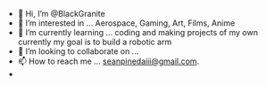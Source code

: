 - 👋 Hi, I’m @BlackGranite
- 👀 I’m interested in ... Aerospace, Gaming, Art, Films, Anime 
- 🌱 I’m currently learning ... coding and making projects of my own currently my goal is to build a robotic arm
- 💞️ I’m looking to collaborate on ...
- 📫 How to reach me ... seanpinedaiii@gmail.com.
- 

<!---
BlackGranite/BlackGranite is a ✨ special ✨ repository because its `README.md` (this file) appears on your GitHub profile.
You can click the Preview link to take a look at your changes.
--->
